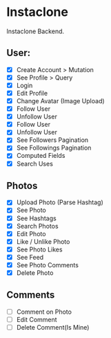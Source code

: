 # Instaclone

Instaclone Backend.

## User:

- [x] Create Account > Mutation
- [x] See Profile > Query
- [x] Login
- [x] Edit Profile
- [x] Change Avatar (Image Upload)
- [x] Follow User
- [x] Unfollow User
- [x] Follow User
- [x] Unfollow User
- [x] See Followers Pagination
- [x] See Followings Pagination
- [x] Computed Fields
- [x] Search Uses

## Photos

- [x] Upload Photo (Parse Hashtag)
- [x] See Photo
- [x] See Hashtags
- [x] Search Photos
- [x] Edit Photo
- [x] Like / Unlike Photo
- [x] See Photo Likes
- [x] See Feed
- [x] See Photo Comments
- [x] Delete Photo

## Comments

- [ ] Comment on Photo
- [ ] Edit Comment
- [ ] Delete Comment(Is Mine)
